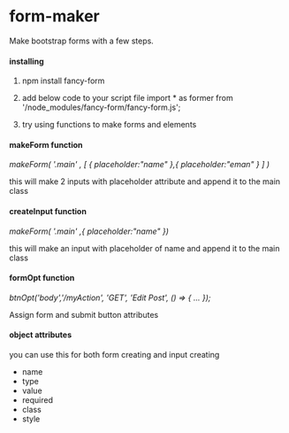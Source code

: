 # form-maker
 Make bootstrap forms with a few steps.


#### installing
1. npm install fancy-form


2. add below code to your script file
import * as former from '/node_modules/fancy-form/fancy-form.js';

3. try using functions to make forms and elements


#### makeForm function
*makeForm( '.main' , [ { placeholder:"name" },{ placeholder:"eman" } ] )*

this will make 2 inputs with placeholder attribute and append it to the main class


#### createInput function
*makeForm( '.main' ,{ placeholder:"name" })*

this will make an input with placeholder of name and append it to the main class


#### formOpt function
*btnOpt('body','/myAction', 'GET', 'Edit Post', () => { ... });*

Assign form and submit button attributes


#### object attributes
you can use this for both form creating and input creating
* name
* type
* value
* required
* class
* style

